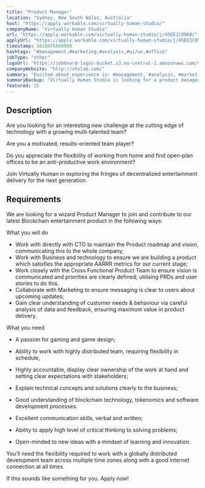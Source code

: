 ```yaml
---
title: "Product Manager"
location: "Sydney, New South Wales, Australia"
host: "https://apply.workable.com/virtually-human-studio/"
companyName: "Virtually Human Studio"
url: "https://apply.workable.com/virtually-human-studio/j/45EE1C0968/"
applyUrl: "https://apply.workable.com/virtually-human-studio/j/45EE1C0968/apply/"
timestamp: 1618876800000
hashtags: "#management,#marketing,#analysis,#ui/ux,#office"
jobType: "other"
logoUrl: "https://jobboard-logos-bucket.s3.eu-central-1.amazonaws.com/virtually-human-studio"
companyWebsite: "http://vhslab.com/"
summary: "Excited about experience in: #management, #analysis, #marketing? Check out this job post!"
summaryBackup: "Virtually Human Studio is looking for a product manager that has experience in: #management, #ui/ux, #marketing."
featured: 15
---
```


## Description

Are you looking for an interesting new challenge at the cutting edge of technology with a growing multi-talented team?

Are you a motivated, results-oriented team player?

Do you appreciate the flexibility of working from home and find open-plan offices to be an anti-productive work environment?

Join Virtually Human in exploring the fringes of decentralized entertainment delivery for the next generation.

## Requirements

We are looking for a wizard Product Manager to join and contribute to our latest Blockchain entertainment product in the following ways:

What you will do

*   Work with directly with CTO to maintain the Product roadmap and vision, communicating this to the whole company;
*   Work with Business and technology to ensure we are building a product which satisfies the appropriate AARRR metrics for our current stage;
*   Work closely with the Cross Functional Product Team to ensure vision is communicated and priorities are clearly defined; utilising PRDs and user stories to do this.
*   Collaborate with Marketing to ensure messaging is clear to users about upcoming updates;
*   Gain clear understanding of customer needs & behaviour via careful analysis of data and feedback, ensuring maximum value in product delivery.

What you need

*   A passion for gaming and game design;
*   Ability to work with highly distributed team, requiring flexibility in schedule;

*   Highly accountable, display clear ownership of the work at hand and setting clear expectations with stakeholders;
*   Explain technical concepts and solutions clearly to the business;
*   Good understanding of blockchain technology, tokenomics and software development processes.
*   Excellent communication skills, verbal and written;
*   Ability to apply high level of critical thinking to solving problems;
*   Open-minded to new ideas with a mindset of learning and innovation.

You’ll need the flexibility required to work with a globally distributed development team across multiple time zones along with a good internet connection at all times.

If this sounds like something for you. Apply now!
